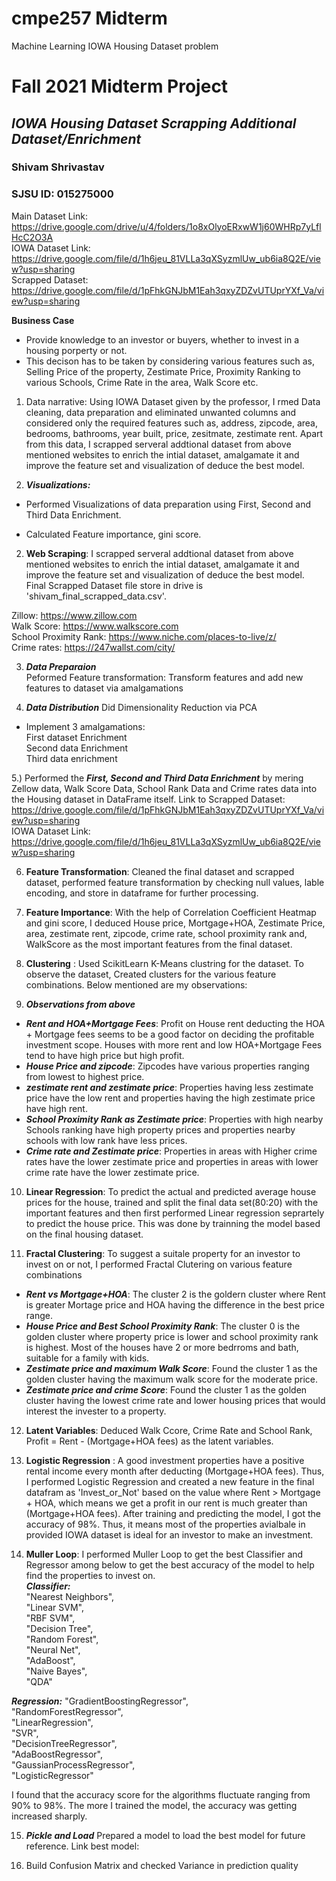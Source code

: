 # cmpe257 Midterm
Machine Learning IOWA Housing Dataset problem

# Fall 2021 Midterm Project
## ***IOWA Housing Dataset Scrapping Additional Dataset/Enrichment***
### Shivam Shrivastav
### SJSU ID: 015275000

Main Dataset Link: https://drive.google.com/drive/u/4/folders/1o8xOlyoERxwW1j60WHRp7yLflHcC2O3A  
IOWA Dataset Link: https://drive.google.com/file/d/1h6jeu_81VLLa3qXSyzmlUw_ub6ia8Q2E/view?usp=sharing    
Scrapped Dataset: https://drive.google.com/file/d/1pFhkGNJbM1Eah3qxyZDZvUTUprYXf_Va/view?usp=sharing   

**Business Case**
 * Provide knowledge to an investor or buyers, whether to invest in a housing porperty or not.   
 * This decison has to be taken by considering various features such as, Selling Price of the property, Zestimate Price, Proximity Ranking to various Schools, Crime Rate in the area, Walk Score etc.

1) Data narrative: Using IOWA Dataset given by the professor, I 
rmed Data cleaning, data preparation and eliminated unwanted columns and considered only the required features such as, address, zipcode, area, bedrooms, bathrooms, year built, price, zesitmate, zestimate rent.
Apart from this data, I scrapped serveral addtional dataset from above mentioned websites to enrich the intial dataset, amalgamate it and improve the feature set and visualization of deduce the best model.

2) ***Visualizations:***  
- Performed Visualizations of data preparation using First, Second and Third Data Enrichment.

- Calculated Feature importance, gini score.

2) **Web Scraping**: I scrapped serveral addtional dataset from above mentioned websites to enrich the intial dataset, amalgamate it and improve the feature set and visualization of deduce the best model.  
Final Scrapped Dataset file store in drive is 'shivam_final_scrapped_data.csv'.  

Zillow: https://www.zillow.com  
Walk Score: https://www.walkscore.com   
School Proximity Rank: https://www.niche.com/places-to-live/z/  
Crime rates: https://247wallst.com/city/  

3) ***Data Preparaion***    
Peformed Feature transformation: Transform features  and add new features to dataset via amalgamations   


4) ***Data Distribution*** Did Dimensionality Reduction via PCA      
 - Implement 3 amalgamations:    
First dataset Enrichment     
Second data Enrichment    
Third data enrichment

5.) Performed the ***First, Second and Third Data Enrichment*** by mering Zellow data, Walk Score Data, School Rank Data and Crime rates data into the Housing dataset in DataFrame itself.
Link to Scrapped Dataset:  https://drive.google.com/file/d/1pFhkGNJbM1Eah3qxyZDZvUTUprYXf_Va/view?usp=sharing   
IOWA Dataset Link: https://drive.google.com/file/d/1h6jeu_81VLLa3qXSyzmlUw_ub6ia8Q2E/view?usp=sharing     

6) **Feature Transformation**: Cleaned the final dataset and scrapped dataset, performed feature transformation by checking null values, lable encoding, and store in dataframe for further processing. 

7) **Feature Importance**: With the help of Correlation Coefficient Heatmap and gini score, I deduced House price, Mortgage+HOA, Zestimate Price, area, zestimate rent, zipcode, crime rate, school proximity rank and, WalkScore as the most important features from the final dataset.

8) **Clustering** : Used ScikitLearn K-Means clustring for the dataset. To observe the dataset, Created clusters for the various feature combinations. Below mentioned are my observations:

9) ***Observations from above***
- ***Rent and HOA+Mortgage Fees***: Profit on House rent deducting the HOA + Mortgage fees seems to be a good factor on deciding the profitable investment scope. Houses with more rent and low HOA+Mortgage Fees tend to have high price but high profit.   
- ***House Price and zipcode***: Zipcodes have various properties ranging from lowest to highest price.
- ***zestimate rent and zestimate price***: Properties having less zestimate price have the low rent and properties having the high zestimate price have high rent.
- ***School Proximity Rank as Zestimate price***: Properties with high nearby Schools ranking have high property prices and properties nearby schools with low rank have less prices. 
- ***Crime rate and Zestimate price***: Properties in areas with Higher crime rates have the lower zestimate price and properties in areas with lower crime rate have the lower zestimate price. 

10) **Linear Regression**: To predict the actual and predicted average house prices for the house, trained and split the final data set(80:20) with the important features and then first performed Linear regression seprartely to predict the house price. This was done by trainning the model based on the final housing dataset. 

11) **Fractal Clustering**: To suggest a suitale property for an investor to invest on or not, I performed Fractal Clutering on various feature combinations

- ***Rent vs Mortgage+HOA***: The cluster 2 is the goldern cluster where Rent is greater Mortage price and HOA having the difference in the best price range.
- ***House Price and Best School Proximity Rank***: The cluster 0 is the golden cluster where property price is lower and school proximity rank is highest. Most of the houses have 2 or more bedrroms and bath, suitable for a family with kids.
- ***Zestimate price and maximum Walk Score***: Found the cluster 1 as the golden cluster having the maximum walk score for the moderate price.
- ***Zestimate price and crime Score***: Found the cluster 1 as the golden cluster having the lowest crime rate and lower housing prices that would interest the invester to a property.

12) **Latent Variables**: Deduced Walk Ccore, Crime Rate and School Rank, Profit = Rent - (Mortgage+HOA fees)  as the latent variables.

13) **Logistic Regression** : A good investment properties have a positive rental income every month after deducting (Mortgage+HOA fees). Thus, I performed Logistic Regression and created a new feature in the final datafram as 'Invest_or_Not' based on the value where Rent > Mortgage + HOA, which means we get a profit in our rent is much greater than (Mortgage+HOA fees). After training and predicting the model, I got the accuracy of 98%.
Thus, it means most of the properties avialbale in provided IOWA dataset is ideal for an investor to make an investment.

14) **Muller Loop**: I performed Muller Loop to get the best Classifier and Regressor among below to get the best accuracy of the model to help find the properties to invest on.   
***Classifier:***  
"Nearest Neighbors",  
"Linear SVM",  
"RBF SVM",  
"Decision Tree",  
"Random Forest",  
"Neural Net",  
"AdaBoost",  
"Naive Bayes",  
"QDA"  

***Regression:***
"GradientBoostingRegressor",  
"RandomForestRegressor",  
"LinearRegression",  
"SVR",  
"DecisionTreeRegressor",  
"AdaBoostRegressor",  
"GaussianProcessRegressor",   
"LogisticRegressor"  


I found that the accuracy score for the algorithms fluctuate ranging from 90% to 98%. The more I trained the model, the accuracy was getting increased sharply.   

15) ***Pickle and Load*** Prepared a model to load the best model for future reference. 
Link best model:  

16) Build Confusion Matrix and checked Variance in prediction quality 
